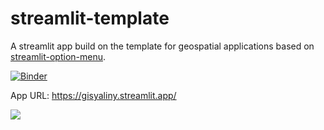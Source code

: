 # streamlit-template

A streamlit app build on the template for geospatial applications based on [streamlit-option-menu](https://github.com/victoryhb/streamlit-option-menu).

[![Binder](https://mybinder.org/badge_logo.svg)](https://mybinder.org/v2/gh/giswqs/streamlit-template/master?urlpath=proxy/8501/)

App URL: <https://gisyaliny.streamlit.app/>

![](https://i.imgur.com/xd64mCi.png)
